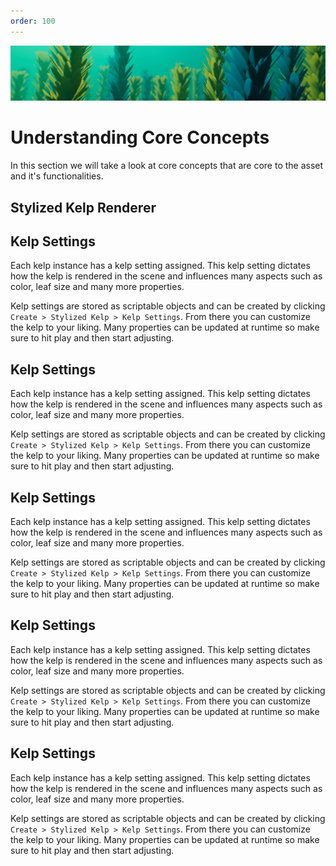 ```yaml
---
order: 100
---
```


![](../images/main-banner.png)

# Understanding Core Concepts

In this section we will take a look at core concepts that are core to the asset and it's functionalities.

## Stylized Kelp Renderer

## Kelp Settings

Each kelp instance has a kelp setting assigned. This kelp setting dictates how the kelp is rendered in the scene and influences many aspects such as color, leaf size and many more properties.

Kelp settings are stored as scriptable objects and can be created by clicking `Create > Stylized Kelp > Kelp Settings`. From there you can customize the kelp to your liking. Many properties can be updated at runtime so make sure to hit play and then start adjusting.

## Kelp Settings

Each kelp instance has a kelp setting assigned. This kelp setting dictates how the kelp is rendered in the scene and influences many aspects such as color, leaf size and many more properties.

Kelp settings are stored as scriptable objects and can be created by clicking `Create > Stylized Kelp > Kelp Settings`. From there you can customize the kelp to your liking. Many properties can be updated at runtime so make sure to hit play and then start adjusting.

## Kelp Settings

Each kelp instance has a kelp setting assigned. This kelp setting dictates how the kelp is rendered in the scene and influences many aspects such as color, leaf size and many more properties.

Kelp settings are stored as scriptable objects and can be created by clicking `Create > Stylized Kelp > Kelp Settings`. From there you can customize the kelp to your liking. Many properties can be updated at runtime so make sure to hit play and then start adjusting.

## Kelp Settings

Each kelp instance has a kelp setting assigned. This kelp setting dictates how the kelp is rendered in the scene and influences many aspects such as color, leaf size and many more properties.

Kelp settings are stored as scriptable objects and can be created by clicking `Create > Stylized Kelp > Kelp Settings`. From there you can customize the kelp to your liking. Many properties can be updated at runtime so make sure to hit play and then start adjusting.

## Kelp Settings

Each kelp instance has a kelp setting assigned. This kelp setting dictates how the kelp is rendered in the scene and influences many aspects such as color, leaf size and many more properties.

Kelp settings are stored as scriptable objects and can be created by clicking `Create > Stylized Kelp > Kelp Settings`. From there you can customize the kelp to your liking. Many properties can be updated at runtime so make sure to hit play and then start adjusting.

